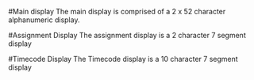 #Main display
The main display is comprised of a 2 x 52 character alphanumeric display.

#Assignment Display
The assignment display is a 2 character 7 segment display

#Timecode Display
The Timecode display is a 10 character 7 segment display
